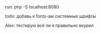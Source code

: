 run:
php -S localhost:8080



todo: добавь к fonts-ам системные шрифты


Alex: тестирую всё ли я правильно вкурил